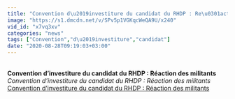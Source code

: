 ```yaml
---
title: "Convention d\u2019investiture du candidat du RHDP : Re\u0301action des militants"
image: "https://s1.dmcdn.net/v/SPv5p1VGKqcWeQA9U/x240"
vid_id: "x7vq3xv"
categories: "news"
tags: ["Convention","d\u2019investiture","candidat"]
date: "2020-08-28T09:19:03+03:00"
---
```

<br><b>Convention d’investiture du candidat du RHDP : Réaction des militants</b><br> <i>Convention d’investiture du candidat du RHDP : Réaction des militants</i><br> <u>Convention d’investiture du candidat du RHDP : Réaction des militants</u>
